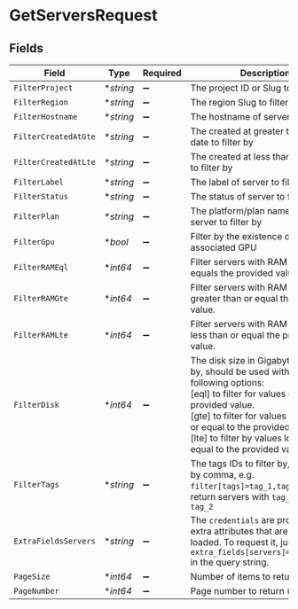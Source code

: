 # GetServersRequest


## Fields

| Field                                                                                                                                                                                                                                                                                                                                                                              | Type                                                                                                                                                                                                                                                                                                                                                                               | Required                                                                                                                                                                                                                                                                                                                                                                           | Description                                                                                                                                                                                                                                                                                                                                                                        |
| ---------------------------------------------------------------------------------------------------------------------------------------------------------------------------------------------------------------------------------------------------------------------------------------------------------------------------------------------------------------------------------- | ---------------------------------------------------------------------------------------------------------------------------------------------------------------------------------------------------------------------------------------------------------------------------------------------------------------------------------------------------------------------------------- | ---------------------------------------------------------------------------------------------------------------------------------------------------------------------------------------------------------------------------------------------------------------------------------------------------------------------------------------------------------------------------------- | ---------------------------------------------------------------------------------------------------------------------------------------------------------------------------------------------------------------------------------------------------------------------------------------------------------------------------------------------------------------------------------- |
| `FilterProject`                                                                                                                                                                                                                                                                                                                                                                    | **string*                                                                                                                                                                                                                                                                                                                                                                          | :heavy_minus_sign:                                                                                                                                                                                                                                                                                                                                                                 | The project ID or Slug to filter by                                                                                                                                                                                                                                                                                                                                                |
| `FilterRegion`                                                                                                                                                                                                                                                                                                                                                                     | **string*                                                                                                                                                                                                                                                                                                                                                                          | :heavy_minus_sign:                                                                                                                                                                                                                                                                                                                                                                 | The region Slug to filter by                                                                                                                                                                                                                                                                                                                                                       |
| `FilterHostname`                                                                                                                                                                                                                                                                                                                                                                   | **string*                                                                                                                                                                                                                                                                                                                                                                          | :heavy_minus_sign:                                                                                                                                                                                                                                                                                                                                                                 | The hostname of server to filter by                                                                                                                                                                                                                                                                                                                                                |
| `FilterCreatedAtGte`                                                                                                                                                                                                                                                                                                                                                               | **string*                                                                                                                                                                                                                                                                                                                                                                          | :heavy_minus_sign:                                                                                                                                                                                                                                                                                                                                                                 | The created at greater than equal date to filter by                                                                                                                                                                                                                                                                                                                                |
| `FilterCreatedAtLte`                                                                                                                                                                                                                                                                                                                                                               | **string*                                                                                                                                                                                                                                                                                                                                                                          | :heavy_minus_sign:                                                                                                                                                                                                                                                                                                                                                                 | The created at less than equal date to filter by                                                                                                                                                                                                                                                                                                                                   |
| `FilterLabel`                                                                                                                                                                                                                                                                                                                                                                      | **string*                                                                                                                                                                                                                                                                                                                                                                          | :heavy_minus_sign:                                                                                                                                                                                                                                                                                                                                                                 | The label of server to filter by                                                                                                                                                                                                                                                                                                                                                   |
| `FilterStatus`                                                                                                                                                                                                                                                                                                                                                                     | **string*                                                                                                                                                                                                                                                                                                                                                                          | :heavy_minus_sign:                                                                                                                                                                                                                                                                                                                                                                 | The status of server to filter by                                                                                                                                                                                                                                                                                                                                                  |
| `FilterPlan`                                                                                                                                                                                                                                                                                                                                                                       | **string*                                                                                                                                                                                                                                                                                                                                                                          | :heavy_minus_sign:                                                                                                                                                                                                                                                                                                                                                                 | The platform/plan name of the server to filter by                                                                                                                                                                                                                                                                                                                                  |
| `FilterGpu`                                                                                                                                                                                                                                                                                                                                                                        | **bool*                                                                                                                                                                                                                                                                                                                                                                            | :heavy_minus_sign:                                                                                                                                                                                                                                                                                                                                                                 | Filter by the existence of an associated GPU                                                                                                                                                                                                                                                                                                                                       |
| `FilterRAMEql`                                                                                                                                                                                                                                                                                                                                                                     | **int64*                                                                                                                                                                                                                                                                                                                                                                           | :heavy_minus_sign:                                                                                                                                                                                                                                                                                                                                                                 | Filter servers with RAM size (in GB) equals the provided value.                                                                                                                                                                                                                                                                                                                    |
| `FilterRAMGte`                                                                                                                                                                                                                                                                                                                                                                     | **int64*                                                                                                                                                                                                                                                                                                                                                                           | :heavy_minus_sign:                                                                                                                                                                                                                                                                                                                                                                 | Filter servers with RAM size (in GB) greater than or equal the provided value.                                                                                                                                                                                                                                                                                                     |
| `FilterRAMLte`                                                                                                                                                                                                                                                                                                                                                                     | **int64*                                                                                                                                                                                                                                                                                                                                                                           | :heavy_minus_sign:                                                                                                                                                                                                                                                                                                                                                                 | Filter servers with RAM size (in GB) less than or equal the provided value.                                                                                                                                                                                                                                                                                                        |
| `FilterDisk`                                                                                                                                                                                                                                                                                                                                                                       | **int64*                                                                                                                                                                                                                                                                                                                                                                           | :heavy_minus_sign:                                                                                                                                                                                                                                                                                                                                                                 | The disk size in Gigabytes to filter by, should be used with the following options:<br/>                              [eql] to filter for values equal to the provided value.<br/>                              [gte] to filter for values greater than or equal to the provided value.<br/>                              [lte] to filter by values lower than or equal to the provided value. |
| `FilterTags`                                                                                                                                                                                                                                                                                                                                                                       | **string*                                                                                                                                                                                                                                                                                                                                                                          | :heavy_minus_sign:                                                                                                                                                                                                                                                                                                                                                                 | The tags IDs to filter by, separated by comma, e.g. `filter[tags]=tag_1,tag_2`will return servers with `tag_1` AND `tag_2`                                                                                                                                                                                                                                                         |
| `ExtraFieldsServers`                                                                                                                                                                                                                                                                                                                                                               | **string*                                                                                                                                                                                                                                                                                                                                                                          | :heavy_minus_sign:                                                                                                                                                                                                                                                                                                                                                                 | The `credentials` are provided as extra attributes that are lazy loaded. To request it, just set `extra_fields[servers]=credentials` in the query string.                                                                                                                                                                                                                          |
| `PageSize`                                                                                                                                                                                                                                                                                                                                                                         | **int64*                                                                                                                                                                                                                                                                                                                                                                           | :heavy_minus_sign:                                                                                                                                                                                                                                                                                                                                                                 | Number of items to return per page                                                                                                                                                                                                                                                                                                                                                 |
| `PageNumber`                                                                                                                                                                                                                                                                                                                                                                       | **int64*                                                                                                                                                                                                                                                                                                                                                                           | :heavy_minus_sign:                                                                                                                                                                                                                                                                                                                                                                 | Page number to return (starts at 1)                                                                                                                                                                                                                                                                                                                                                |